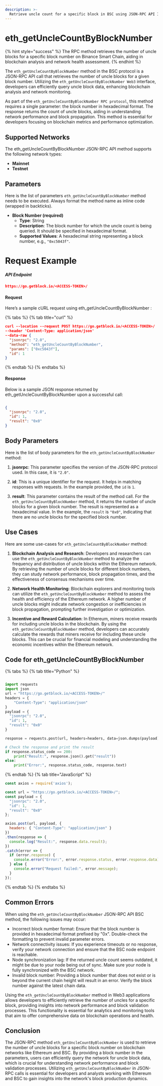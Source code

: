 ```yaml
---
description: >-
  Retrieve uncle count for a specific block in BSC using JSON-RPC API Interface with eth_getUncleCountByBlockNumber. Technical, concise, user-friendly.
---
```


# eth_getUncleCountByBlockNumber

{% hint style="success" %}
The RPC method retrieves the number of uncle blocks for a specific block number on Binance Smart Chain, aiding in blockchain analysis and network health assessment.&#x20;
{% endhint %}

The `eth_getUncleCountByBlockNumber` method in the BSC protocol is a JSON-RPC API call that retrieves the number of uncle blocks for a given block number. Utilizing the `eth_getUncleCountByBlockNumber Web3` interface, developers can efficiently query uncle block data, enhancing blockchain analysis and network monitoring.

As part of the `eth_getUncleCountByBlockNumber RPC protocol`, this method requires a single parameter: the block number in hexadecimal format. The response returns the count of uncle blocks, aiding in understanding network performance and block propagation. This method is essential for developers focusing on blockchain metrics and performance optimization.

## Supported Networks

The eth_getUncleCountByBlockNumber JSON-RPC API method supports the following network types:
- **Mainnet**
- **Testnet**

## Parameters

Here is the list of parameters `eth_getUncleCountByBlockNumber` method needs to be executed. Always format the method name as inline code (wrapped in backticks).

- **Block Number (required)**
  - **Type**: String
  - **Description**: The block number for which the uncle count is being queried. It should be specified in hexadecimal format.
  - **Supported Values**: A hexadecimal string representing a block number, e.g., `"0xc5043f"`.

# Request Example

##### API Endpoint

```json
https://go.getblock.io/<ACCESS-TOKEN>/
```


#### Request

Here’s a sample cURL request using eth_getUncleCountByBlockNumber :

{% tabs %}
{% tab title="curl" %}
```json
curl --location --request POST https://go.getblock.io/<ACCESS-TOKEN>/
--header 'Content-Type: application/json' 
--data-raw {
  "jsonrpc": "2.0",
  "method": "eth_getUncleCountByBlockNumber",
  "params": ["0xc5043f"],
  "id": 1
}
```
{% endtab %}
{% endtabs %}

#### Response

Below is a sample JSON response returned by eth_getUncleCountByBlockNumber upon a successful call:

```json

{
  "jsonrpc": "2.0",
  "id": 1,
  "result": "0x0"
}

```

## Body Parameters

Here is the list of body parameters for the `eth_getUncleCountByBlockNumber` method:

1. **jsonrpc**: This parameter specifies the version of the JSON-RPC protocol used. In this case, it is `"2.0"`.
   
2. **id**: This is a unique identifier for the request. It helps in matching responses with requests. In the example provided, the `id` is `1`.

3. **result**: This parameter contains the result of the method call. For the `eth_getUncleCountByBlockNumber` method, it returns the number of uncle blocks for a given block number. The result is represented as a hexadecimal value. In the example, the `result` is `"0x0"`, indicating that there are no uncle blocks for the specified block number.

## Use Cases

Here are some use-cases for `eth_getUncleCountByBlockNumber` method:

1. **Blockchain Analysis and Research**: Developers and researchers can use the `eth_getUncleCountByBlockNumber` method to analyze the frequency and distribution of uncle blocks within the Ethereum network. By retrieving the number of uncle blocks for different block numbers, they can study network performance, block propagation times, and the effectiveness of consensus mechanisms over time.

2. **Network Health Monitoring**: Blockchain explorers and monitoring tools can utilize the `eth_getUncleCountByBlockNumber` method to assess the health and efficiency of the Ethereum network. A higher number of uncle blocks might indicate network congestion or inefficiencies in block propagation, prompting further investigation or optimization.

3. **Incentive and Reward Calculation**: In Ethereum, miners receive rewards for including uncle blocks in the blockchain. By using the `eth_getUncleCountByBlockNumber` method, developers can accurately calculate the rewards that miners receive for including these uncle blocks. This can be crucial for financial modeling and understanding the economic incentives within the Ethereum network.

## Code for eth_getUncleCountByBlockNumber

{% tabs %}
{% tab title="Python" %}
```python

import requests
import json
url = "https://go.getblock.io/<ACCESS-TOKEN>/"
headers = {
    "Content-Type": "application/json"
}
payload = {
  "jsonrpc": "2.0",
  "id": 1,
  "result": "0x0"
}

response = requests.post(url, headers=headers, data=json.dumps(payload))

# Check the response and print the result
if response.status_code == 200:
    print("Result:", response.json().get("result"))
else:
    print("Error:", response.status_code, response.text)

```
{% endtab %}
{% tab title="JavaScript" %}
```javascript
const axios = require('axios');

const url = "https://go.getblock.io/<ACCESS-TOKEN>/";
const payload = {
  "jsonrpc": "2.0",
  "id": 1,
  "result": "0x0"
};

axios.post(url, payload, {
  headers: { "Content-Type": "application/json" }
})
.then(response => {
  console.log("Result:", response.data.result);
})
.catch(error => {
  if (error.response) {
    console.error("Error:", error.response.status, error.response.data);
  } else {
    console.error("Request failed:", error.message);
  }
});
```
{% endtab %}
{% endtabs %}

## Common Errors

When using the `eth_getUncleCountByBlockNumber` JSON-RPC API BSC method, the following issues may occur:
- Incorrect block number format: Ensure that the block number is provided in hexadecimal format prefixed by "0x". Double-check the formatting to prevent invalid parameter errors.
- Network connectivity issues: If you experience timeouts or no response, verify your network connection and ensure that the BSC node endpoint is reachable.
- Node synchronization lag: If the returned uncle count seems outdated, it might be due to your node being out of sync. Make sure your node is fully synchronized with the BSC network.
- Invalid block number: Providing a block number that does not exist or is beyond the current chain height will result in an error. Verify the block number against the latest chain data.

Using the `eth_getUncleCountByBlockNumber` method in Web3 applications allows developers to efficiently retrieve the number of uncles for a specific block, providing insights into network performance and block validation processes. This functionality is essential for analytics and monitoring tools that aim to offer comprehensive data on blockchain operations and health.

## Conclusion

The JSON-RPC method `eth_getUncleCountByBlockNumber` is used to retrieve the number of uncle blocks for a specific block number on blockchain networks like Ethereum and BSC. By providing a block number in the parameters, users can efficiently query the network for uncle block data, which is crucial for understanding network performance and block validation processes. Utilizing `eth_getUncleCountByBlockNumber` in JSON-RPC calls is essential for developers and analysts working with Ethereum and BSC to gain insights into the network's block production dynamics.
